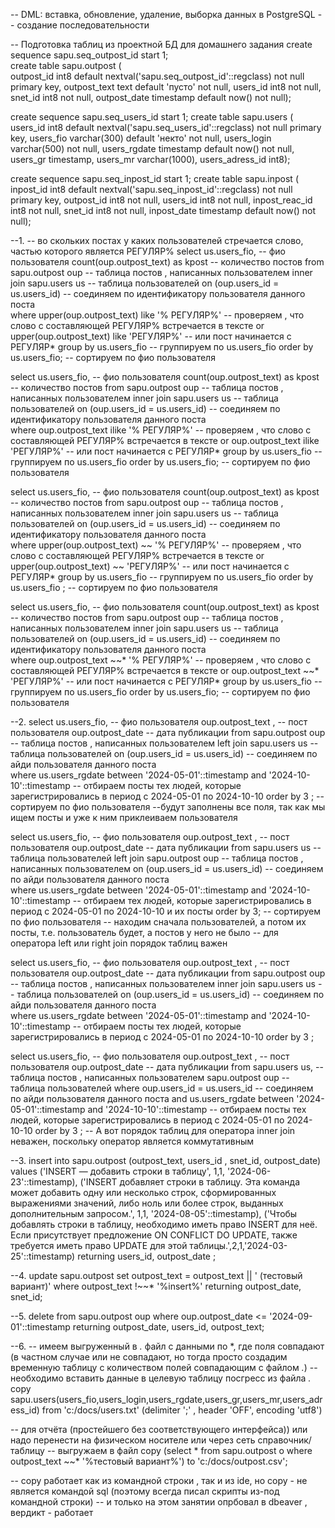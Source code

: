 -- DML: вставка, обновление, удаление, выборка данных в PostgreSQL  -- создание последовательности

-- Подготовка таблиц из проектной БД для домашнего задания
create sequence sapu.seq_outpost_id start 1;                                               
create table sapu.outpost (                                                              
  outpost_id int8 default nextval('sapu.seq_outpost_id'::regclass) not null primary key,
  outpost_text text default 'пусто' not null,
  users_id int8 not null,
  snet_id int8 not null,
  outpost_date timestamp default now() not null);



create sequence sapu.seq_users_id start 1;
create table sapu.users (
  users_id int8 default nextval('sapu.seq_users_id'::regclass) not null primary key,
  users_fio varchar(300) default 'некто' not null,
  users_login varchar(500) not null,
  users_rgdate timestamp default now() not null,
  users_gr timestamp,
  users_mr varchar(1000),
  users_adress_id int8);


create sequence sapu.seq_inpost_id start 1;
create table sapu.inpost (
  inpost_id int8 default nextval('sapu.seq_inpost_id'::regclass) not null primary key,
  outpost_id int8 not null,
  users_id int8 not null,
  inpost_reac_id int8 not null,
  snet_id int8 not null,
  inpost_date timestamp default now() not null);       


--1.
-- во скольких постах у каких пользователей стречается слово, частью которого является РЕГУЛЯР%
select us.users_fio, 								-- фио пользователя
       count(oup.outpost_text) as kpost        		-- количество постов
  from  sapu.outpost oup                    		-- таблица постов , написанных пользователем 
 inner join sapu.users us                   		-- таблица пользователей
    on (oup.users_id = us.users_id)         		-- соединяем по идентификатору пользователя данного поста   
 where upper(oup.outpost_text) like '% РЕГУЛЯР%'    -- проверяем , что слово с составляющей РЕГУЛЯР% встречается в тексте
    or upper(oup.outpost_text) like 'РЕГУЛЯР%'      -- или пост начинается с РЕГУЛЯР*
 group by us.users_fio     							-- группируем по us.users_fio
 order by us.users_fio;								-- сортируем по фио пользователя

select us.users_fio, 								-- фио пользователя
       count(oup.outpost_text) as kpost        		-- количество постов
  from  sapu.outpost oup                    		-- таблица постов , написанных пользователем 
 inner join sapu.users us                   		-- таблица пользователей
    on (oup.users_id = us.users_id)         		-- соединяем по идентификатору пользователя данного поста   
 where oup.outpost_text ilike '% РЕГУЛЯР%'       	-- проверяем , что слово с составляющей РЕГУЛЯР% встречается в тексте
    or oup.outpost_text ilike 'РЕГУЛЯР%'    		-- или пост начинается с РЕГУЛЯР*
 group by us.users_fio     							-- группируем по us.users_fio
 order by us.users_fio;	 							-- сортируем по фио пользователя

select us.users_fio, 								-- фио пользователя
       count(oup.outpost_text) as kpost        		-- количество постов
  from  sapu.outpost oup                    		-- таблица постов , написанных пользователем 
 inner join sapu.users us                   		-- таблица пользователей
    on (oup.users_id = us.users_id)         		-- соединяем по идентификатору пользователя данного поста   
 where upper(oup.outpost_text) ~~ '% РЕГУЛЯР%'   	-- проверяем , что слово с составляющей РЕГУЛЯР% встречается в тексте
    or upper(oup.outpost_text) ~~ 'РЕГУЛЯР%'      	-- или пост начинается с РЕГУЛЯР*
 group by us.users_fio     							-- группируем по us.users_fio
 order by us.users_fio	;	 						-- сортируем по фио пользователя
 
 select us.users_fio, 								-- фио пользователя
       count(oup.outpost_text) as kpost        		-- количество постов
  from  sapu.outpost oup                    		-- таблица постов , написанных пользователем 
 inner join sapu.users us                   		-- таблица пользователей
    on (oup.users_id = us.users_id)         		-- соединяем по идентификатору пользователя данного поста   
 where oup.outpost_text ~~* '% РЕГУЛЯР%'     	  	-- проверяем , что слово с составляющей РЕГУЛЯР% встречается в тексте
    or oup.outpost_text ~~* 'РЕГУЛЯР%'    			-- или пост начинается с РЕГУЛЯР*
 group by us.users_fio     							-- группируем по us.users_fio
 order by us.users_fio;								-- сортируем по фио пользователя
 
 
 
 
 --2.
select us.users_fio, 								-- фио пользователя
       oup.outpost_text ,  			        		-- пост пользователя
       oup.outpost_date								-- дата публикации 
  from sapu.outpost oup                     		-- таблица постов , написанных пользователем 
  left join sapu.users us                   		-- таблица пользователей
    on (oup.users_id = us.users_id)         		-- соединяем по айди пользователя данного поста   
 where us.users_rgdate between '2024-05-01'::timestamp and '2024-10-10'::timestamp -- отбираем посты тех людей, которые зарегистрировались в период с 2024-05-01 по 2024-10-10
 order by 3		;									-- сортируем по фио пользователя
 --будут заполнены все поля, так как мы ищем посты и уже к ним приклеиваем пользователя
 
 select us.users_fio, 								-- фио пользователя
       oup.outpost_text ,  			        		-- пост пользователя
       oup.outpost_date								-- дата публикации 
  from sapu.users us                        		-- таблица пользователей
  left join sapu.outpost oup                   		-- таблица постов , написанных пользователем 
    on (oup.users_id = us.users_id)         		-- соединяем по айди пользователя данного поста   
 where us.users_rgdate between '2024-05-01'::timestamp and '2024-10-10'::timestamp -- отбираем тех людей, которые зарегистрировались в период с 2024-05-01 по 2024-10-10 и их посты
 order by 3;											-- сортируем по фио пользователя
-- находим сначала пользователей, а потом их посты, т.е. пользователь будет, а постов у него не было
-- для оператора left или right join порядок таблиц важен

 
select us.users_fio, 								-- фио пользователя
       oup.outpost_text ,  			        		-- пост пользователя
       oup.outpost_date								-- дата публикации 
  from sapu.outpost oup                     		-- таблица постов , написанных пользователем 
 inner join sapu.users us                   		-- таблица пользователей
    on (oup.users_id = us.users_id)         		-- соединяем по айди пользователя данного поста   
 where us.users_rgdate between '2024-05-01'::timestamp and '2024-10-10'::timestamp -- отбираем посты тех людей, которые зарегистрировались в период с 2024-05-01 по 2024-10-10
 order by 3	 ;

select us.users_fio, 								-- фио пользователя
       oup.outpost_text ,  			        		-- пост пользователя
       oup.outpost_date								-- дата публикации 
  from sapu.users us,                    	    	-- таблица постов , написанных пользователем 
       sapu.outpost oup                   			-- таблица пользователей
 where oup.users_id = us.users_id					-- соединяем по айди пользователя данного поста 
   and us.users_rgdate between '2024-05-01'::timestamp and '2024-10-10'::timestamp -- отбираем посты тех людей, которые зарегистрировались в период с 2024-05-01 по 2024-10-10
 order by 3	 ;
-- А вот порядок таблиц для оператора inner join неважен, поскольку оператор является коммутативным
 
 --3.
 insert into sapu.outpost (outpost_text, users_id , snet_id, outpost_date)
   values ('INSERT — добавить строки в таблицу', 1,1, '2024-06-23'::timestamp),
          ('INSERT добавляет строки в таблицу. Эта команда может добавить одну или несколько строк, сформированных выражениями значений, либо ноль или более строк, выданных дополнительным запросом.', 1,1, '2024-08-05'::timestamp),
          ('Чтобы добавлять строки в таблицу, необходимо иметь право INSERT для неё. Если присутствует предложение ON CONFLICT DO UPDATE, также требуется иметь право UPDATE для этой таблицы.',2,1,'2024-03-25'::timestamp)
     returning users_id, outpost_date ;
 
--4. 
update sapu.outpost
   set outpost_text = outpost_text || ' (тестовый вариант)'
 where outpost_text !~~* '%insert%' 
 returning outpost_date, snet_id;
 
--5.
delete 
  from sapu.outpost oup
 where oup.outpost_date <= '2024-09-01'::timestamp
   returning outpost_date, users_id, outpost_text;
   
--6.
-- имеем выгруженный в *.* файл с данными по *, где поля совпадают (в частном случае или не совпадают, но тогда просто создадим временную таблицу с количеством полей совпадающим с файлом *.*)
-- необходимо вставить данные в целевую таблицу посгресс из файла *.* 
copy sapu.users(users_fio,users_login,users_rgdate,users_gr,users_mr,users_adress_id) from 'c:/docs/users.txt' (delimiter ';' , header 'OFF', encoding 'utf8')

-- для отчёта (простейшего без соответствующего интерфейса)) или надо перенести на физическом носителе или через сеть справочник/таблицу
-- выгружаем в файл
copy  (select * from sapu.outpost o where outpost_text ~~* '%тестовый вариант%') to 'c:/docs/outpost.csv';   

-- copy работает как из командной строки , так и из ide, но copy - не является командой sql (поэтому всегда писал скрипты из-под командной строки)
-- и только на этом занятии опрбовал в dbeaver , вердикт - работает 
